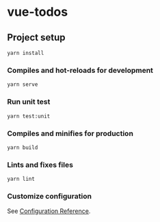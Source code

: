 # vue-todos

## Project setup
```
yarn install
```

### Compiles and hot-reloads for development
```
yarn serve
```

### Run unit test
```
yarn test:unit
```

### Compiles and minifies for production
```
yarn build
```

### Lints and fixes files
```
yarn lint
```

### Customize configuration
See [Configuration Reference](https://cli.vuejs.org/config/).
